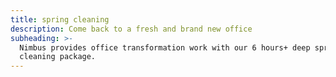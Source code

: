 ```yaml
---
title: spring cleaning
description: Come back to a fresh and brand new office
subheading: >-
  Nimbus provides office transformation work with our 6 hours+ deep spring
  cleaning package.
---
```



